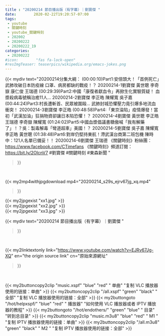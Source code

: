 ```yaml
---
title : "20200214 節目播出版（有字幕）｜劉寶傑 "
date:        2020-02-22T19:20:57-07:00
tags:
 - youtube
 - 關鍵時刻
 - youtube_關鍵時刻
 - 202002
 - 20200222
 - 20200222_19
categories:
 - 20200222
#icon:        "fas fa-lock-open"
#resImgTeaser: teaserpics/wikipedia.org/emacs-jokes.png
---
```


{{< mydiv text="20200214分集大綱：  (00:00:10)Part1:安倍頭大！「首例死亡」武肺攻破日本防疫線 口罩、病房都缺的戰疫！？ 20200214-1劉寶傑 黃世聰 李奇嶽 康仁俊 王瑞德  (00:29:39)Part2:中國「康復者獻血令」再掀生化實驗質疑！ 血漿殺病毒號稱治癒11人… 20200214-2劉寶傑 李正皓 陳耀寬 吳子嘉  (00:44:24)Part3:村長遭斬首、民眾被圍毆… 武肺封城恐懼壓力竟引爆多地流血衝突！ 20200214-3劉寶傑 李正皓  (00:48:58)Part4:「東京淪陷」疫情爆發！當初「武漢加油」狂捐物資卻讓日本陷恐懼！？ 20200214-4劉寶傑 黃世聰 李正皓 王瑞德 李奇嶽 陳耀寬  (01:24:02)Part5:中國血漿倡議書驕傲喊「我有解藥了」！？吳：製毒解毒「彎道超車」美國！？  20200214-5劉寶傑 吳子嘉 陳耀寬 李正皓 黃世聰  (01:38:48)Part6:對岸仍堅持東航！滯武漢台商第二班包機 陳時中：121人名單已備妥！！ 20200214-6劉寶傑 王瑞德  《關鍵時刻》粉絲團：https://www.facebook.com/CTimefans 《關鍵時刻》頻道訂閱：https://bit.ly/2OlcnV7  #劉寶傑 #關鍵時刻  #東森新聞 "
>}}
<br>


{{< my2mp4withjpgdownload mp4="20200214_s29s_ejrv67jg_xq.mp4"
>}}

{{< my2jpgexist "xx1.jpg" >}}<br>
{{< my2jpgexist "xx2.jpg" >}}<br>
{{< my2jpgexist "xx3.jpg" >}}<br>



{{< mydiv text="20200214 節目播出版（有字幕）｜劉寶傑 "
>}}
<br>

{{< my2linktextonly link="https://www.youtube.com/watch?v=EJRv67Jg-XQ"
en="the origin source link" cn="原始來源網址"
>}}


<br>

{{< my2buttoncopy2clip "music.xspf"        "blue"   "red"    " 单曲"  "复制 VLC 播放器使用的链接：单曲" >}} {{< my2buttoncopy2clip "/all.xspf"         "green"  "black"  " 全部"  "复制 VLC 播放器使用的链接：全部" >}} {{< my2buttongoto      "/hot/helpxspf/"    "blue"   "red"    " 播放器" "如何使用 VLC 播放器或者 IPTV 播放器的教程" >}} {{< my2buttongoto      "/hot/endothers/"   "green"  "blue"   " 目录"   "转到总目录" >}} {{< my2buttoncopy2clip "music.m3u8"        "blue"   "red"    " M1 "    "复制 IPTV 播放器使用的链接：单曲" >}} {{< my2buttoncopy2clip "/all.m3u8"         "green"  "black"  " M2 "    "复制 IPTV 播放器使用的链接：全部" >}} 
